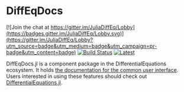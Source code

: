 # DiffEqDocs

[![Join the chat at https://gitter.im/JuliaDiffEq/Lobby](https://badges.gitter.im/JuliaDiffEq/Lobby.svg)](https://gitter.im/JuliaDiffEq/Lobby?utm_source=badge&utm_medium=badge&utm_campaign=pr-badge&utm_content=badge)
[![Build Status](https://travis-ci.org/JuliaDiffEq/DiffEqDocs.jl.svg?branch=master)](https://travis-ci.org/JuliaDiffEq/DiffEqDocs.jl)
[![Latest](https://img.shields.io/badge/docs-latest-blue.svg)](https://JuliaDiffEq.github.io/DiffEqDocs.jl/latest)

DiffEqDocs.jl is a component package in the DifferentialEquations ecosystem. It holds [the documentation for the common user interface](http://JuliaDiffEq.github.io/DiffEqDocs.jl/latest/). Users interested in using
these features should check out [DifferentialEquations.jl](https://github.com/JuliaDiffEq/DifferentialEquations.jl).
